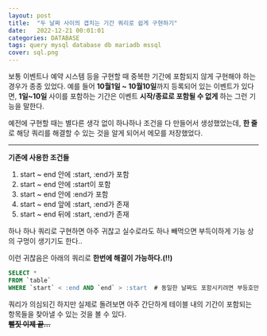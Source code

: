 ```yaml
---
layout: post
title:  "두 날짜 사이의 겹치는 기간 쿼리로 쉽게 구현하기"
date:   2022-12-21 00:01:01
categories: DATABASE
tags: query mysql database db mariadb mssql
cover: sql.png
---
```


보통 <span class="text-danger">이벤트</span>나 <span class="text-danger">예약 시스템</span> 등을 구현할 때 중복한 기간에 포함되지 않게 구현해야 하는 경우가 종종 있었다. 예를 들어 **10월1일 ~ 10월10일**까지 등록되어 있는 이벤트가 있다면,
**1일~10일** 사이를 포함하는 기간은 이벤트 **시작/종료로 포함될 수 없게** 하는 그런 기능을 말한다.   
   
예전에 구현할 때는 별다른 생각 없이 하나하나 조건을 다 만들어서 생성했었는데, **한 줄**로 해당 쿼리를 해결할 수 있는 것을 알게 되어서 메모를 저장했었다.

---

**기존에 사용한 조건들**

1. start ~ end 안에 :start, :end가 포함
2. start ~ end 안에 :start이 포함
3. start ~ end 안에 :end가 포함
4. start ~ end 앞에 :start, :end가 존재
5. start ~ end 뒤에 :start, :end가 존재

하나 하나 쿼리로 구현하면 아주 귀찮고 실수로라도 하나 빼먹으면 부득이하게 기능 상의 구멍이 생기기도 한다..
   
이런 귀찮음은 아래의 쿼리로 **한번에 해결이 가능하다.(!!)**

```sql
SELECT *
FROM `table` 
WHERE `start` < :end AND `end` > :start  # 동일한 날짜도 포함시키려면 부등호만 바꾸면 된다.
```

쿼리가 의심되긴 하지만 실제로 돌려보면 아주 간단하게 테이블 내의 기간이 포함되는 항목들을 찾아낼 수 있는 것을 볼 수 있다.    
**~~뻘짓 이제 끝...~~**
